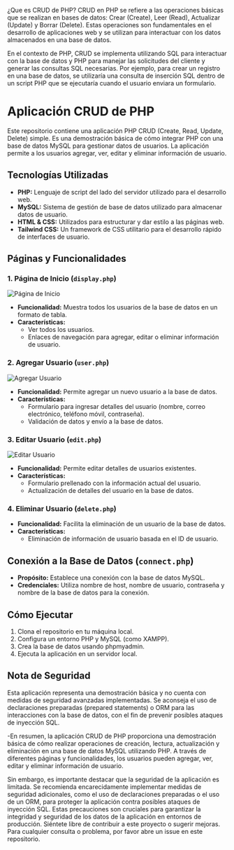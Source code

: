 ¿Que es CRUD de PHP?
CRUD en PHP se refiere a las operaciones básicas que se realizan en bases de datos: Crear (Create), Leer (Read), Actualizar (Update) y Borrar (Delete). Estas operaciones son fundamentales en el desarrollo de aplicaciones web y se utilizan para interactuar con los datos almacenados en una base de datos.

En el contexto de PHP, CRUD se implementa utilizando SQL para interactuar con la base de datos y PHP para manejar las solicitudes del cliente y generar las consultas SQL necesarias. Por ejemplo, para crear un registro en una base de datos, se utilizaría una consulta de inserción SQL dentro de un script PHP que se ejecutaría cuando el usuario enviara un formulario.

# Aplicación CRUD de PHP

Este repositorio contiene una aplicación PHP CRUD (Create, Read, Update, Delete) simple. Es una demostración básica de cómo integrar PHP con una base de datos MySQL para gestionar datos de usuarios. La aplicación permite a los usuarios agregar, ver, editar y eliminar información de usuario.

## Tecnologías Utilizadas

- **PHP:** Lenguaje de script del lado del servidor utilizado para el desarrollo web.
- **MySQL:** Sistema de gestión de base de datos utilizado para almacenar datos de usuario.
- **HTML & CSS:** Utilizados para estructurar y dar estilo a las páginas web.
- **Tailwind CSS:** Un framework de CSS utilitario para el desarrollo rápido de interfaces de usuario.

## Páginas y Funcionalidades

### 1. Página de Inicio (`display.php`)

![Página de Inicio](images/display.png)

- **Funcionalidad:** Muestra todos los usuarios de la base de datos en un formato de tabla.
- **Características:** 
  - Ver todos los usuarios.
  - Enlaces de navegación para agregar, editar o eliminar información de usuario.

### 2. Agregar Usuario (`user.php`)

![Agregar Usuario](images/add.png)

- **Funcionalidad:** Permite agregar un nuevo usuario a la base de datos.
- **Características:** 
  - Formulario para ingresar detalles del usuario (nombre, correo electrónico, teléfono móvil, contraseña).
  - Validación de datos y envío a la base de datos.

### 3. Editar Usuario (`edit.php`)

![Editar Usuario](images/edit.png)

- **Funcionalidad:** Permite editar detalles de usuarios existentes.
- **Características:** 
  - Formulario prellenado con la información actual del usuario.
  - Actualización de detalles del usuario en la base de datos.

### 4. Eliminar Usuario (`delete.php`)

- **Funcionalidad:** Facilita la eliminación de un usuario de la base de datos.
- **Características:** 
  - Eliminación de información de usuario basada en el ID de usuario.

## Conexión a la Base de Datos (`connect.php`)

- **Propósito:** Establece una conexión con la base de datos MySQL.
- **Credenciales:** Utiliza nombre de host, nombre de usuario, contraseña y nombre de la base de datos para la conexión.

## Cómo Ejecutar

1. Clona el repositorio en tu máquina local.
2. Configura un entorno PHP y MySQL (como XAMPP).
3. Crea la base de datos usando phpmyadmin.
4. Ejecuta la aplicación en un servidor local.

## Nota de Seguridad
Esta aplicación representa una demostración básica y no cuenta con medidas de seguridad avanzadas implementadas. Se aconseja el uso de declaraciones preparadas (prepared statements) o ORM para las interacciones con la base de datos, con el fin de prevenir posibles ataques de inyección SQL.

-En resumen, la aplicación CRUD de PHP proporciona una demostración básica de cómo realizar operaciones de creación, lectura, actualización y eliminación en una base de datos MySQL utilizando PHP. A través de diferentes páginas y funcionalidades, los usuarios pueden agregar, ver, editar y eliminar información de usuario.

Sin embargo, es importante destacar que la seguridad de la aplicación es limitada. Se recomienda encarecidamente implementar medidas de seguridad adicionales, como el uso de declaraciones preparadas o el uso de un ORM, para proteger la aplicación contra posibles ataques de inyección SQL. Estas precauciones son cruciales para garantizar la integridad y seguridad de los datos de la aplicación en entornos de producción.
Siéntete libre de contribuir a este proyecto o sugerir mejoras. Para cualquier consulta o problema, por favor abre un issue en este repositorio.

